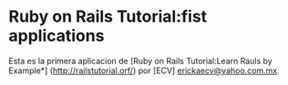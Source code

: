 #  Ruby on Rails Tutorial:fist applications

Esta es la primera aplicacion de [Ruby on Rails Tutorial:Learn Rauls by Example*] (http://railstutorial.orf/) por [ECV] <erickaecv@yahoo.com.mx>.

